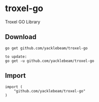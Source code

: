 # troxel-go
Troxel GO Library

## Download

```
go get github.com/yacklebeam/troxel-go

to update:
go get -u github.com/yacklebeam/troxel-go
```

## Import

```
import (
    "github.com/yacklebeam/troxel-go"
)
```